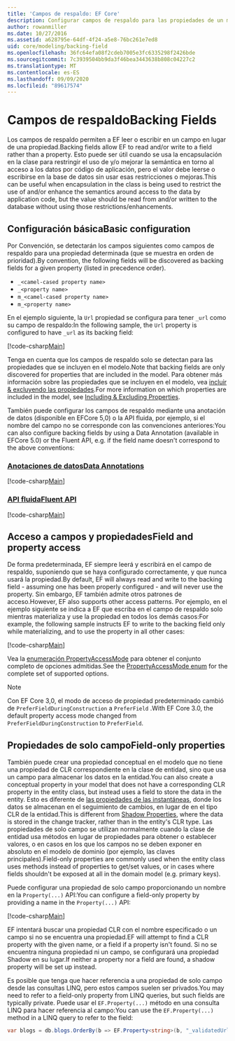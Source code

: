 ```yaml
---
title: 'Campos de respaldo: EF Core'
description: Configurar campos de respaldo para las propiedades de un modelo de Entity Framework Core
author: rowanmiller
ms.date: 10/27/2016
ms.assetid: a628795e-64df-4f24-a5e8-76bc261e7ed8
uid: core/modeling/backing-field
ms.openlocfilehash: 36fc64efa08f2cdeb7005e3fc6335298f2426bde
ms.sourcegitcommit: 7c3939504bb9da3f46bea3443638b808c04227c2
ms.translationtype: MT
ms.contentlocale: es-ES
ms.lasthandoff: 09/09/2020
ms.locfileid: "89617574"
---
```

# <a name="backing-fields"></a><span data-ttu-id="7e6e2-103">Campos de respaldo</span><span class="sxs-lookup"><span data-stu-id="7e6e2-103">Backing Fields</span></span>

<span data-ttu-id="7e6e2-104">Los campos de respaldo permiten a EF leer o escribir en un campo en lugar de una propiedad.</span><span class="sxs-lookup"><span data-stu-id="7e6e2-104">Backing fields allow EF to read and/or write to a field rather than a property.</span></span> <span data-ttu-id="7e6e2-105">Esto puede ser útil cuando se usa la encapsulación en la clase para restringir el uso de y/o mejorar la semántica en torno al acceso a los datos por código de aplicación, pero el valor debe leerse o escribirse en la base de datos sin usar esas restricciones o mejoras.</span><span class="sxs-lookup"><span data-stu-id="7e6e2-105">This can be useful when encapsulation in the class is being used to restrict the use of and/or enhance the semantics around access to the data by application code, but the value should be read from and/or written to the database without using those restrictions/enhancements.</span></span>

## <a name="basic-configuration"></a><span data-ttu-id="7e6e2-106">Configuración básica</span><span class="sxs-lookup"><span data-stu-id="7e6e2-106">Basic configuration</span></span>

<span data-ttu-id="7e6e2-107">Por Convención, se detectarán los campos siguientes como campos de respaldo para una propiedad determinada (que se muestra en orden de prioridad).</span><span class="sxs-lookup"><span data-stu-id="7e6e2-107">By convention, the following fields will be discovered as backing fields for a given property (listed in precedence order).</span></span> 

* `_<camel-cased property name>`
* `_<property name>`
* `m_<camel-cased property name>`
* `m_<property name>`

<span data-ttu-id="7e6e2-108">En el ejemplo siguiente, la `Url` propiedad se configura para tener `_url` como su campo de respaldo:</span><span class="sxs-lookup"><span data-stu-id="7e6e2-108">In the following sample, the `Url` property is configured to have `_url` as its backing field:</span></span>

[!code-csharp[Main](../../../samples/core/Modeling/Conventions/BackingField.cs#Sample)]

<span data-ttu-id="7e6e2-109">Tenga en cuenta que los campos de respaldo solo se detectan para las propiedades que se incluyen en el modelo.</span><span class="sxs-lookup"><span data-stu-id="7e6e2-109">Note that backing fields are only discovered for properties that are included in the model.</span></span> <span data-ttu-id="7e6e2-110">Para obtener más información sobre las propiedades que se incluyen en el modelo, vea [incluir & excluyendo las propiedades](xref:core/modeling/entity-properties).</span><span class="sxs-lookup"><span data-stu-id="7e6e2-110">For more information on which properties are included in the model, see [Including & Excluding Properties](xref:core/modeling/entity-properties).</span></span>

<span data-ttu-id="7e6e2-111">También puede configurar los campos de respaldo mediante una anotación de datos (disponible en EFCore 5,0) o la API fluida, por ejemplo, si el nombre del campo no se corresponde con las convenciones anteriores:</span><span class="sxs-lookup"><span data-stu-id="7e6e2-111">You can also configure backing fields by using a Data Annotation (available in EFCore 5.0) or the Fluent API, e.g. if the field name doesn't correspond to the above conventions:</span></span>

### <a name="data-annotations"></a>[<span data-ttu-id="7e6e2-112">Anotaciones de datos</span><span class="sxs-lookup"><span data-stu-id="7e6e2-112">Data Annotations</span></span>](#tab/data-annotations)

[!code-csharp[Main](../../../samples/core/Modeling/DataAnnotations/BackingField.cs?name=BackingField&highlight=7)]

### <a name="fluent-api"></a>[<span data-ttu-id="7e6e2-113">API fluida</span><span class="sxs-lookup"><span data-stu-id="7e6e2-113">Fluent API</span></span>](#tab/fluent-api)

[!code-csharp[Main](../../../samples/core/Modeling/FluentAPI/BackingField.cs?name=BackingField&highlight=5)]

## <a name="field-and-property-access"></a><span data-ttu-id="7e6e2-114">Acceso a campos y propiedades</span><span class="sxs-lookup"><span data-stu-id="7e6e2-114">Field and property access</span></span>

<span data-ttu-id="7e6e2-115">De forma predeterminada, EF siempre leerá y escribirá en el campo de respaldo, suponiendo que se haya configurado correctamente, y que nunca usará la propiedad.</span><span class="sxs-lookup"><span data-stu-id="7e6e2-115">By default, EF will always read and write to the backing field - assuming one has been properly configured - and will never use the property.</span></span> <span data-ttu-id="7e6e2-116">Sin embargo, EF también admite otros patrones de acceso.</span><span class="sxs-lookup"><span data-stu-id="7e6e2-116">However, EF also supports other access patterns.</span></span> <span data-ttu-id="7e6e2-117">Por ejemplo, en el ejemplo siguiente se indica a EF que escriba en el campo de respaldo solo mientras materializa y use la propiedad en todos los demás casos:</span><span class="sxs-lookup"><span data-stu-id="7e6e2-117">For example, the following sample instructs EF to write to the backing field only while materializing, and to use the property in all other cases:</span></span>

[!code-csharp[Main](../../../samples/core/Modeling/FluentAPI/BackingFieldAccessMode.cs?name=BackingFieldAccessMode&highlight=6)]

<span data-ttu-id="7e6e2-118">Vea la [enumeración PropertyAccessMode](/dotnet/api/microsoft.entityframeworkcore.propertyaccessmode) para obtener el conjunto completo de opciones admitidas.</span><span class="sxs-lookup"><span data-stu-id="7e6e2-118">See the [PropertyAccessMode enum](/dotnet/api/microsoft.entityframeworkcore.propertyaccessmode) for the complete set of supported options.</span></span>

> [!NOTE]
> <span data-ttu-id="7e6e2-119">Con EF Core 3,0, el modo de acceso de propiedad predeterminado cambió de `PreferFieldDuringConstruction` a `PreferField` .</span><span class="sxs-lookup"><span data-stu-id="7e6e2-119">With EF Core 3.0, the default property access mode changed from `PreferFieldDuringConstruction` to `PreferField`.</span></span>

## <a name="field-only-properties"></a><span data-ttu-id="7e6e2-120">Propiedades de solo campo</span><span class="sxs-lookup"><span data-stu-id="7e6e2-120">Field-only properties</span></span>

<span data-ttu-id="7e6e2-121">También puede crear una propiedad conceptual en el modelo que no tiene una propiedad de CLR correspondiente en la clase de entidad, sino que usa un campo para almacenar los datos en la entidad.</span><span class="sxs-lookup"><span data-stu-id="7e6e2-121">You can also create a conceptual property in your model that does not have a corresponding CLR property in the entity class, but instead uses a field to store the data in the entity.</span></span> <span data-ttu-id="7e6e2-122">Esto es diferente de [las propiedades de las instantáneas](xref:core/modeling/shadow-properties), donde los datos se almacenan en el seguimiento de cambios, en lugar de en el tipo CLR de la entidad.</span><span class="sxs-lookup"><span data-stu-id="7e6e2-122">This is different from [Shadow Properties](xref:core/modeling/shadow-properties), where the data is stored in the change tracker, rather than in the entity's CLR type.</span></span> <span data-ttu-id="7e6e2-123">Las propiedades de solo campo se utilizan normalmente cuando la clase de entidad usa métodos en lugar de propiedades para obtener o establecer valores, o en casos en los que los campos no se deben exponer en absoluto en el modelo de dominio (por ejemplo, las claves principales).</span><span class="sxs-lookup"><span data-stu-id="7e6e2-123">Field-only properties are commonly used when the entity class uses methods instead of properties to get/set values, or in cases where fields shouldn't be exposed at all in the domain model (e.g. primary keys).</span></span>

<span data-ttu-id="7e6e2-124">Puede configurar una propiedad de solo campo proporcionando un nombre en la `Property(...)` API:</span><span class="sxs-lookup"><span data-stu-id="7e6e2-124">You can configure a field-only property by providing a name in the `Property(...)` API:</span></span>

[!code-csharp[Main](../../../samples/core/Modeling/FluentAPI/BackingFieldNoProperty.cs#Sample)]

<span data-ttu-id="7e6e2-125">EF intentará buscar una propiedad CLR con el nombre especificado o un campo si no se encuentra una propiedad.</span><span class="sxs-lookup"><span data-stu-id="7e6e2-125">EF will attempt to find a CLR property with the given name, or a field if a property isn't found.</span></span> <span data-ttu-id="7e6e2-126">Si no se encuentra ninguna propiedad ni un campo, se configurará una propiedad Shadow en su lugar.</span><span class="sxs-lookup"><span data-stu-id="7e6e2-126">If neither a property nor a field are found, a shadow property will be set up instead.</span></span>

<span data-ttu-id="7e6e2-127">Es posible que tenga que hacer referencia a una propiedad de solo campo desde las consultas LINQ, pero estos campos suelen ser privados.</span><span class="sxs-lookup"><span data-stu-id="7e6e2-127">You may need to refer to a field-only property from LINQ queries, but such fields are typically private.</span></span> <span data-ttu-id="7e6e2-128">Puede usar el `EF.Property(...)` método en una consulta LINQ para hacer referencia al campo:</span><span class="sxs-lookup"><span data-stu-id="7e6e2-128">You can use the `EF.Property(...)` method in a LINQ query to refer to the field:</span></span>

``` csharp
var blogs = db.blogs.OrderBy(b => EF.Property<string>(b, "_validatedUrl"));
```
